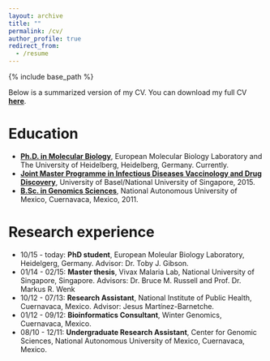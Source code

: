 ```yaml
---
layout: archive
title: ""
permalink: /cv/
author_profile: true
redirect_from:
  - /resume
---
```


{% include base_path %}

Below is a summarized version of my CV. You can download my full CV **[here](/files/cv/HugoSamanoSanchez_CV.pdf)**.

Education
======
* **[Ph.D. in Molecular Biology](https://www.embl.de/training/eipp/)**, European Molecular Biology Laboratory and The University of Heidelberg, Heidelberg, Germany. Currently.
* **[Joint Master Programme in Infectious Diseases Vaccinology and Drug Discovery](https://www.unibas.ch/de/Studium/Studienangebot/Studiengaenge-faecher/Infectious-Diseases.html)**, University of Basel/National University of Singapore, 2015.
* **[B.Sc. in Genomics Sciences](http://www.lcg.unam.mx/about)**, National Autonomous University of Mexico, Cuernavaca, Mexico, 2011.

Research experience
======

* 10/15 - today: **PhD student**, European Moleular Biology Laboratory, Heidelgerg, Germany. Advisor: Dr. Toby J. Gibson.
* 01/14 - 02/15: **Master thesis**, Vivax Malaria Lab, National University of Singapore, Singapore. Advisors: Dr. Bruce M. Russell and Prof. Dr. Markus R. Wenk
* 10/12 - 07/13: **Research Assistant**, National Institute of Public Health, Cuernavaca, Mexico. Advisor: Jesus Martínez-Barnetche.
* 01/12 - 09/12: **Bioinformatics Consultant**, Winter Genomics, Cuernavaca, Mexico.
* 08/10 - 12/11: **Undergraduate Research Assistant**, Center for Genomic Sciences, National Autonomous University of Mexico, Cuernavaca, Mexico.
